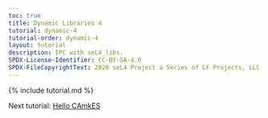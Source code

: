 ```yaml
---
toc: true
title: Dynamic Libraries 4
tutorial: dynamic-4
tutorial-order: dynamic-4
layout: tutorial
description: IPC with seL4_libs.
SPDX-License-Identifier: CC-BY-SA-4.0
SPDX-FileCopyrightText: 2020 seL4 Project a Series of LF Projects, LLC.
---
```

{% include tutorial.md %}

Next tutorial: <a href="../CAmkES/hello-camkes-0">Hello CAmkES</a>
